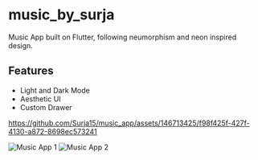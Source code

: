 # music_by_surja

Music App built on Flutter, following neumorphism and neon inspired design.

## Features
- Light and Dark Mode
- Aesthetic UI
- Custom Drawer


https://github.com/Surja15/music_app/assets/146713425/f98f425f-427f-4130-a872-8698ec573241

![Music App 1](https://github.com/Surja15/music_app/assets/146713425/d6fd6f25-980a-4799-a73d-5104dfa0d28e)
![Music App 2](https://github.com/Surja15/music_app/assets/146713425/32e6c239-4f5b-4d2f-9bd2-88a7cf9c2858)
